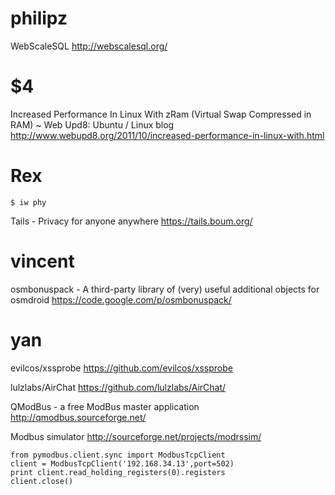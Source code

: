 




# philipz

WebScaleSQL
<http://webscalesql.org/>  

# $4

Increased Performance In Linux With zRam (Virtual Swap Compressed in RAM) ~ Web Upd8: Ubuntu / Linux blog
<http://www.webupd8.org/2011/10/increased-performance-in-linux-with.html>  

# Rex



    $ iw phy


             

Tails - Privacy for anyone anywhere
<https://tails.boum.org/>  

# vincent

osmbonuspack - A third-party library of (very) useful additional objects for osmdroid 
<https://code.google.com/p/osmbonuspack/>  

# yan

evilcos/xssprobe
<https://github.com/evilcos/xssprobe>  

lulzlabs/AirChat
<https://github.com/lulzlabs/AirChat/>  

QModBus - a free ModBus master application
<http://qmodbus.sourceforge.net/>  

Modbus simulator
<http://sourceforge.net/projects/modrssim/>  


    from pymodbus.client.sync import ModbusTcpClient
    client = ModbusTcpClient('192.168.34.13',port=502)
    print client.read_holding_registers(0).registers
    client.close()
